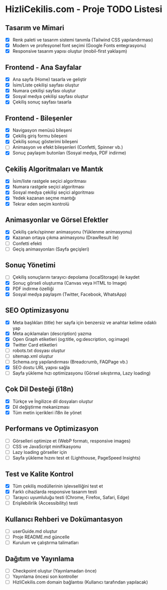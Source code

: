 # HizliCekilis.com - Proje TODO Listesi

## Tasarım ve Mimari
- [x] Renk paleti ve tasarım sistemi tanımla (Tailwind CSS yapılandırması)
- [x] Modern ve profesyonel font seçimi (Google Fonts entegrasyonu)
- [x] Responsive tasarım yapısı oluştur (mobil-first yaklaşım)

## Frontend - Ana Sayfalar
- [x] Ana sayfa (Home) tasarla ve geliştir
- [x] İsim/Liste çekilişi sayfası oluştur
- [x] Numara çekilişi sayfası oluştur
- [x] Sosyal medya çekilişi sayfası oluştur
- [x] Çekiliş sonuç sayfası tasarla

## Frontend - Bileşenler
- [x] Navigasyon menüsü bileşeni
- [x] Çekiliş giriş formu bileşeni
- [x] Çekiliş sonuç gösterimi bileşeni
- [ ] Animasyon ve efekt bileşenleri (Confetti, Spinner vb.)
- [x] Sonuç paylaşım butonları (Sosyal medya, PDF indirme)

## Çekiliş Algoritmaları ve Mantık
- [x] İsim/liste rastgele seçici algoritması
- [x] Numara rastgele seçici algoritması
- [x] Sosyal medya çekilişi seçici algoritması
- [x] Yedek kazanan seçme mantığı
- [x] Tekrar eden seçim kontrolü

## Animasyonlar ve Görsel Efektler
- [x] Çekiliş çarkı/spinner animasyonu (Yüklenme animasyonu)
- [x] Kazanan ortaya çıkma animasyonu (DrawResult ile)
- [ ] Confetti efekti
- [ ] Geçiş animasyonları (Sayfa geçişleri)

## Sonuç Yönetimi
- [ ] Çekiliş sonuçlarını tarayıcı depolama (localStorage) ile kaydet
- [x] Sonuç görseli oluşturma (Canvas veya HTML to Image)
- [x] PDF indirme özelliği
- [x] Sosyal medya paylaşım (Twitter, Facebook, WhatsApp)

## SEO Optimizasyonu
- [x] Meta başlıkları (title) her sayfa için benzersiz ve anahtar kelime odaklı yap
- [x] Meta açıklamaları (description) yazma
- [x] Open Graph etiketleri (og:title, og:description, og:image)
- [x] Twitter Card etiketleri
- [ ] robots.txt dosyası oluştur
- [ ] sitemap.xml oluştur
- [ ] Schema.org yapılandırması (Breadcrumb, FAQPage vb.)
- [x] SEO dostu URL yapısı sağla
- [ ] Sayfa yükleme hızı optimizasyonu (Görsel sıkıştırma, Lazy loading)

## Çok Dil Desteği (i18n)
- [x] Türkçe ve İngilizce dil dosyaları oluştur
- [x] Dil değiştirme mekanizması
- [x] Tüm metin içerikleri i18n ile yönet

## Performans ve Optimizasyon
- [ ] Görselleri optimize et (WebP formatı, responsive images)
- [ ] CSS ve JavaScript minifikasyonu
- [ ] Lazy loading görseller için
- [ ] Sayfa yükleme hızını test et (Lighthouse, PageSpeed Insights)

## Test ve Kalite Kontrol
- [x] Tüm çekiliş modüllerinin işlevselliğini test et
- [x] Farklı cihazlarda responsive tasarım testi
- [ ] Tarayıcı uyumluluğu testi (Chrome, Firefox, Safari, Edge)
- [ ] Erişilebilirlik (Accessibility) testi

## Kullanıcı Rehberi ve Dokümantasyon
- [ ] userGuide.md oluştur
- [ ] Proje README.md güncelle
- [ ] Kurulum ve çalıştırma talimatları

## Dağıtım ve Yayınlama
- [ ] Checkpoint oluştur (Yayınlamadan önce)
- [ ] Yayınlama öncesi son kontroller
- [ ] HizliCekilis.com domain bağlantısı (Kullanıcı tarafından yapılacak)
